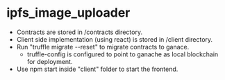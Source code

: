 # ipfs_image_uploader
- Contracts are stored in /contracts directory.
- Client side implementation (using react) is stored in /client directory.
- Run "truffle migrate --reset" to migrate contracts to ganace.
    - truffle-config is configured to point to ganache as local blockchain for deployment.
- Use npm start inside "client" folder to start the frontend.